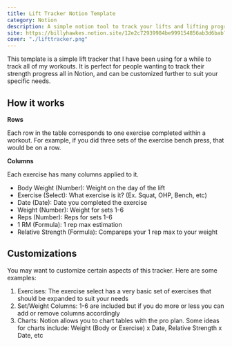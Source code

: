 ```yaml
---
title: Lift Tracker Notion Template
category: Notion
description: A simple notion tool to track your lifts and lifting progress.
site: https://billyhawkes.notion.site/12e2c72939984be999154856ab3d6bab?v=9c2814468c0147379dde925ad1f2ce5f&pvs=4
cover: "./lifttracker.png"
---
```

 
This template is a simple lift tracker that I have been using for a while to track all of my workouts. It is perfect for people wanting to track their strength progress all in Notion, and can be customized further to suit your specific needs.

## How it works

**Rows**

Each row in the table corresponds to one exercise completed within a workout. For example, if you did three sets of the exercise bench press, that would be on a row.


**Columns**

Each exercise has many columns applied to it.

- Body Weight (Number): Weight on the day of the lift
- Exercise (Select): What exercise is it? (Ex. Squat, OHP, Bench, etc)
- Date (Date): Date you completed the exercise
- Weight (Number): Weight for sets 1-6
- Reps (Number): Reps for sets 1-6
- 1 RM (Formula): 1 rep max estimation
- Relative Strength (Formula): Compareps your 1 rep max to your weight

## Customizations

You may want to customize certain aspects of this tracker. Here are some examples:

1. Exercises: The exercise select has a very basic set of exercises that should be expanded to suit your needs
2. Set/Weight Columns: 1-6 are included but if you do more or less you can add or remove columns accordingly
3. Charts: Notion allows you to chart tables with the pro plan. Some ideas for charts include: Weight (Body or Exercise) x Date, Relative Strength x Date, etc
